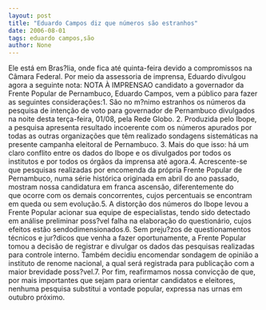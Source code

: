 ```yaml
---
layout: post
title: "Eduardo Campos diz que números são estranhos"
date: 2006-08-01
tags: eduardo campos,são
author: None
---
```

Ele está em Bras?lia, onde fica até quinta-feira devido a compromissos na Câmara Federal. 
Por meio da assessoria de imprensa,&nbsp;Eduardo divulgou agora a seguinte nota:
NOTA&nbsp;À IMPRENSAO candidato a governador da Frente Popular de Pernambuco, Eduardo Campos, vem a público para fazer as seguintes considerações:1. São no m?nimo estranhos os números da pesquisa de intenção de voto&nbsp;para governador de Pernambuco divulgados na noite desta terça-feira, 01/08, pela Rede Globo.
2. Produzida pelo Ibope, a pesquisa apresenta resultado incoerente com os números apurados por todas as outras organizações que têm realizado&nbsp;sondagens sistemáticas na presente campanha eleitoral de Pernambuco.
3. Mais do que isso: há um claro conflito entre os dados do Ibope e os divulgados por todos os institutos e por todos os órgãos da imprensa até agora.4. Acrescente-se que pesquisas realizadas por encomenda da própria Frente Popular de Pernambuco, numa série histórica originada em abril do ano passado, mostram nossa candidatura em franca ascensão, diferentemente do que&nbsp;ocorre com os demais concorrentes, cujos percentuais se encontram em queda&nbsp;ou sem evolução.5. A distorção dos números do Ibope levou a Frente Popular acionar sua equipe de especialistas, tendo sido detectado em análise preliminar poss?vel&nbsp;falha na elaboração do questionário, cujos efeitos estão sendodimensionados.6. Sem preju?zos de questionamentos técnicos e jur?dicos que venha a fazer oportunamente, a Frente Popular tomou a decisão de registrar e&nbsp;divulgar os dados das pesquisas realizadas para controle interno. Também&nbsp;decidiu encomendar sondagem de opinião a instituto de renome nacional, a&nbsp;qual será registrada para publicação com a maior brevidade poss?vel.7. Por fim, reafirmamos nossa convicção de que, por mais importantes que sejam para orientar candidatos e eleitores, nenhuma pesquisa substitui a&nbsp;vontade popular, expressa nas urnas em outubro próximo. 